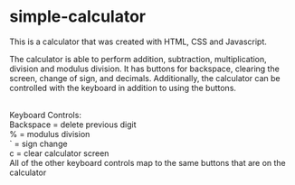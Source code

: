 # simple-calculator
This is a calculator that was created with HTML, CSS and Javascript.

The calculator is able to perform addition, subtraction, multiplication,
division and modulus division. It has buttons for backspace, clearing the screen,
change of sign, and decimals.
Additionally, the calculator can be controlled with the keyboard in addition
to using the buttons.

<br>
Keyboard Controls:
<br>
Backspace = delete previous digit
<br>
% = modulus division
<br>
` = sign change
<br>
c = clear calculator screen
<br>
All of the other keyboard controls map to the same buttons that are on the calculator
